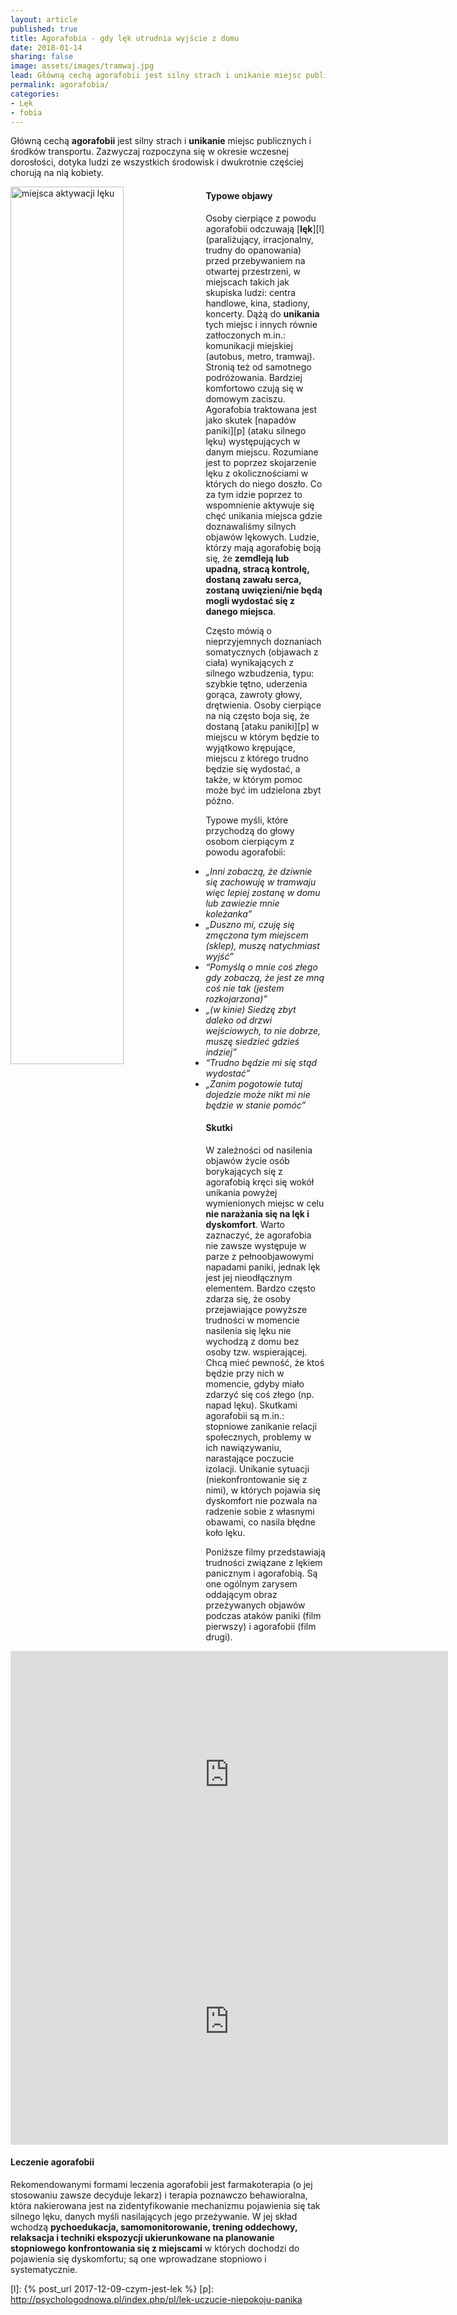 ```yaml
---
layout: article
published: true
title: Agorafobia - gdy lęk utrudnia wyjście z domu
date: 2018-01-14
sharing: false
image: assets/images/tramwaj.jpg
lead: Główną cechą agorafobii jest silny strach i unikanie miejsc publicznych i środków transportu.
permalink: agorafobia/
categories: 
- Lęk 
- fobia
---
```


Główną cechą **agorafobii** jest silny strach i **unikanie** miejsc publicznych i środków transportu. Zazwyczaj 
rozpoczyna się w okresie wczesnej dorosłości, dotyka ludzi ze wszystkich środowisk i dwukrotnie częściej 
chorują na nią kobiety. 

<img src="{{root_url}}/assets/images/agora.jpg" alt="miejsca aktywacji lęku" style="float: left; width: 60%; margin-right: 10px" />

#### Typowe objawy

Osoby cierpiące z powodu agorafobii odczuwają [**lęk**][l] (paraliżujący, irracjonalny, trudny do opanowania) przed 
przebywaniem na otwartej przestrzeni, w miejscach takich jak skupiska ludzi: centra handlowe, kina, stadiony, 
koncerty. Dążą do **unikania** tych miejsc i innych równie zatłoczonych m.in.: komunikacji miejskiej (autobus, 
metro, tramwaj). Stronią też od samotnego podróżowania. Bardziej komfortowo czują się w domowym zaciszu. 
Agorafobia traktowana jest jako skutek [napadów paniki][p] (ataku silnego lęku) występujących w danym miejscu. 
Rozumiane jest to poprzez skojarzenie lęku z okolicznościami w których do niego doszło. Co za tym idzie poprzez 
to wspomnienie aktywuje się chęć unikania miejsca gdzie doznawaliśmy silnych objawów lękowych. Ludzie, którzy 
mają agorafobię boją się, że **zemdleją lub upadną, stracą kontrolę, dostaną zawału serca, zostaną uwięzieni/nie 
będą mogli wydostać się z danego miejsca**. 

Często mówią o nieprzyjemnych doznaniach somatycznych (objawach z ciała) 
wynikających z silnego wzbudzenia, typu: szybkie tętno, uderzenia gorąca, zawroty głowy, drętwienia. Osoby 
cierpiące na nią często boja się, że dostaną [ataku paniki][p] w miejscu w którym będzie to wyjątkowo krępujące, 
miejscu z którego trudno będzie się wydostać, a także, w którym pomoc może być im udzielona zbyt późno. 

Typowe myśli, które przychodzą do głowy osobom cierpiącym z powodu agorafobii: 

* _„Inni zobaczą, że dziwnie się zachowuję w tramwaju więc lepiej zostanę w domu lub zawiezie mnie koleżanka”_
* _„Duszno mi, czuję się zmęczona tym miejscem (sklep), muszę natychmiast wyjść”_
* _“Pomyślą o mnie coś złego gdy zobaczą, że jest ze mną coś nie tak (jestem rozkojarzona)”_
* _„(w kinie) Siedzę zbyt daleko od drzwi wejściowych, to nie dobrze, muszę siedzieć gdzieś indziej”_
* _“Trudno będzie mi się stąd wydostać”_
* _„Zanim pogotowie tutaj dojedzie może nikt mi nie będzie w stanie pomóc”_

#### Skutki

W zależności od nasilenia objawów życie osób borykających się z agorafobią kręci się wokół unikania powyżej 
wymienionych miejsc w celu **nie narażania się na lęk i dyskomfort**. Warto zaznaczyć, że agorafobia nie zawsze 
występuje w parze z pełnoobjawowymi napadami paniki, jednak lęk jest jej nieodłącznym elementem. Bardzo często 
zdarza się, że osoby przejawiające powyższe trudności w momencie nasilenia się lęku nie wychodzą z domu bez 
osoby tzw. wspierającej. Chcą mieć pewność, że ktoś będzie przy nich w momencie, gdyby miało zdarzyć się coś 
złego (np. napad lęku). Skutkami agorafobii są m.in.: stopniowe zanikanie relacji społecznych, problemy w ich 
nawiązywaniu, narastające poczucie izolacji. Unikanie sytuacji (niekonfrontowanie się z nimi), w których pojawia
się dyskomfort nie pozwala na radzenie sobie z własnymi obawami, co nasila błędne koło lęku. 

Poniższe filmy przedstawiają trudności związane z lękiem panicznym i agorafobią. Są one ogólnym zarysem 
oddającym obraz przeżywanych objawów podczas ataków paniki (film pierwszy) i agorafobii (film drugi).

<iframe width="700" height="395" src="https://www.youtube-nocookie.com/embed/CBtbUckHPjQ?cc_load_policy=1&cc_lang_pref=pl" frameborder="0" allowfullscreen></iframe>
<iframe width="700" height="395" src="https://www.youtube-nocookie.com/embed/Jm3x0oL0pHA?cc_load_policy=1&cc_lang_pref=pl" frameborder="0" allowfullscreen></iframe>

#### Leczenie agorafobii

Rekomendowanymi formami leczenia agorafobii jest farmakoterapia (o jej stosowaniu zawsze decyduje lekarz) i 
terapia poznawczo behawioralna, która nakierowana jest na zidentyfikowanie mechanizmu pojawienia się tak silnego 
lęku, danych myśli nasilających jego przeżywanie. W jej skład wchodzą **pychoedukacja, samomonitorowanie, 
trening oddechowy, relaksacja i techniki ekspozycji ukierunkowane na planowanie stopniowego konfrontowania się 
z miejscami** w których dochodzi do pojawienia się dyskomfortu; są one wprowadzane stopniowo i systematycznie. 

[l]: {% post_url 2017-12-09-czym-jest-lek %}
[p]: http://psychologodnowa.pl/index.php/pl/lek-uczucie-niepokoju-panika
